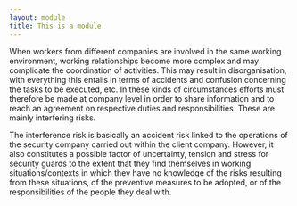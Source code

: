 ```yaml
---
layout: module
title: This is a module
---
```

When workers from different companies are involved in the same working
environment, working relationships become more complex and may complicate the
coordination of activities. This may result in disorganisation, with
everything this entails in terms of accidents and confusion concerning the
tasks to be executed, etc. In these kinds of circumstances efforts must
therefore be made at company level in order to share information and to reach
an agreement on respective duties and responsibilities. These are mainly
interfering risks.

The interference risk is basically an accident risk linked to the operations
of the security company carried out within the client company. However, it
also constitutes a possible factor of uncertainty, tension and stress for
security guards to the extent that they find themselves in working
situations/contexts in which they have no knowledge of the risks resulting
from these situations, of the preventive measures to be adopted, or of the
responsibilities of the people they deal with.


